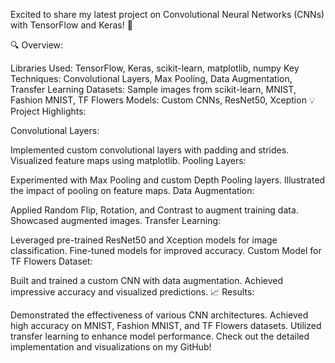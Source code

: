 Excited to share my latest project on Convolutional Neural Networks (CNNs) with TensorFlow and Keras! 🧠

🔍 Overview:

Libraries Used: TensorFlow, Keras, scikit-learn, matplotlib, numpy
Key Techniques: Convolutional Layers, Max Pooling, Data Augmentation, Transfer Learning
Datasets: Sample images from scikit-learn, MNIST, Fashion MNIST, TF Flowers
Models: Custom CNNs, ResNet50, Xception
💡 Project Highlights:

Convolutional Layers:

Implemented custom convolutional layers with padding and strides.
Visualized feature maps using matplotlib.
Pooling Layers:

Experimented with Max Pooling and custom Depth Pooling layers.
Illustrated the impact of pooling on feature maps.
Data Augmentation:

Applied Random Flip, Rotation, and Contrast to augment training data.
Showcased augmented images.
Transfer Learning:

Leveraged pre-trained ResNet50 and Xception models for image classification.
Fine-tuned models for improved accuracy.
Custom Model for TF Flowers Dataset:

Built and trained a custom CNN with data augmentation.
Achieved impressive accuracy and visualized predictions.
📈 Results:

Demonstrated the effectiveness of various CNN architectures.
Achieved high accuracy on MNIST, Fashion MNIST, and TF Flowers datasets.
Utilized transfer learning to enhance model performance.
Check out the detailed implementation and visualizations on my GitHub!

